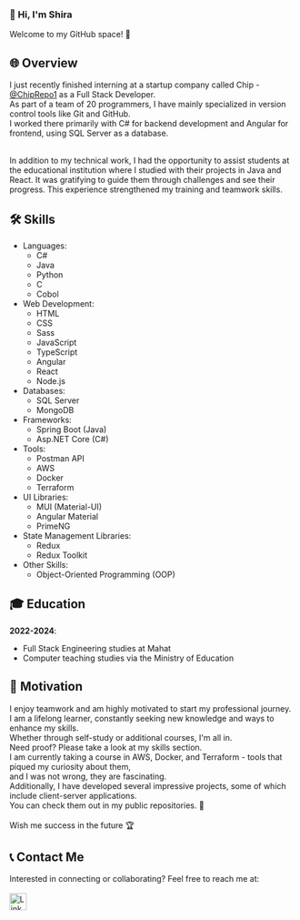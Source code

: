 ### 👋 Hi, I'm Shira
Welcome to my GitHub space! 🚀


## 🌐 Overview
I just recently finished interning at a startup company called Chip - [@ChipRepo1](https://github.com/ChipRepo1) as a Full Stack Developer.<br> 
As part of a team of 20 programmers, I have mainly specialized in version control tools like Git and GitHub.<br>
I worked there primarily with C# for backend development and Angular for frontend, using SQL Server as a database.<br><br>

In addition to my technical work, I had the opportunity to assist students at the educational institution where I studied with their projects in Java and React.
It was gratifying to guide them through challenges and see their progress. This experience strengthened my training and teamwork skills.


## 🛠️ Skills
- Languages:
  - C#
  - Java
  - Python
  - C
  - Cobol
- Web Development:
  - HTML
  - CSS
  - Sass
  - JavaScript
  - TypeScript
  - Angular
  - React
  - Node.js
- Databases:
  - SQL Server
  - MongoDB
- Frameworks:
  - Spring Boot (Java)
  - Asp.NET Core (C#)
- Tools:
  - Postman API
  - AWS
  - Docker
  - Terraform
- UI Libraries:
    - MUI (Material-UI)
    - Angular Material
    - PrimeNG
- State Management Libraries:
    - Redux
    - Redux Toolkit
- Other Skills:
  - Object-Oriented Programming (OOP)


## 🎓 Education
**2022-2024**:
  - Full Stack Engineering studies at Mahat
  - Computer teaching studies via the Ministry of Education


## 💪 Motivation
I enjoy teamwork and am highly motivated to start my professional journey.<br>
I am a lifelong learner, constantly seeking new knowledge and ways to enhance my skills.<br>
Whether through self-study or additional courses, I'm all in.<br>
Need proof? Please take a look at my skills section.<br>
I am currently taking a course in AWS, Docker, and Terraform - tools that piqued my curiosity about them,<br>
and I was not wrong, they are fascinating.<br>
Additionally, I have developed several impressive projects, some of which include client-server applications.<br>
You can check them out in my public repositories. 🔎<br><br>
Wish me success in the future 🏆



## 📞 Contact Me
Interested in connecting or collaborating? Feel free to reach me at: <br><br>
<a href="https://www.linkedin.com/in/shirabiton/">
  <img src="https://img.shields.io/badge/LinkedIn-%230077B5.svg?style=for-the-badge&logo=linkedin&logoColor=white" alt="LinkedIn" style="height: 30px;">
</a>
